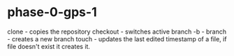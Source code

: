 # phase-0-gps-1
clone - copies the repository
checkout - switches active branch
-b - branch - creates a new branch
touch - updates the last edited timestamp of a file, if file doesn't exist it creates it.
